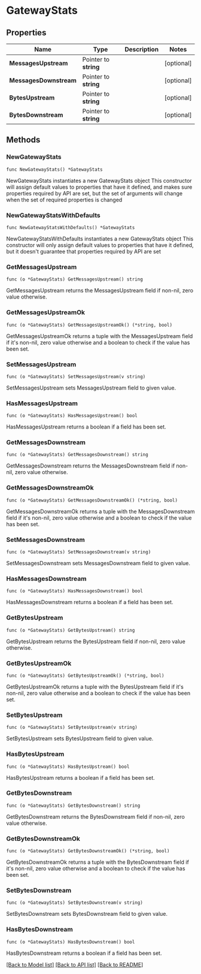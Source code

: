 # GatewayStats

## Properties

Name | Type | Description | Notes
------------ | ------------- | ------------- | -------------
**MessagesUpstream** | Pointer to **string** |  | [optional] 
**MessagesDownstream** | Pointer to **string** |  | [optional] 
**BytesUpstream** | Pointer to **string** |  | [optional] 
**BytesDownstream** | Pointer to **string** |  | [optional] 

## Methods

### NewGatewayStats

`func NewGatewayStats() *GatewayStats`

NewGatewayStats instantiates a new GatewayStats object
This constructor will assign default values to properties that have it defined,
and makes sure properties required by API are set, but the set of arguments
will change when the set of required properties is changed

### NewGatewayStatsWithDefaults

`func NewGatewayStatsWithDefaults() *GatewayStats`

NewGatewayStatsWithDefaults instantiates a new GatewayStats object
This constructor will only assign default values to properties that have it defined,
but it doesn't guarantee that properties required by API are set

### GetMessagesUpstream

`func (o *GatewayStats) GetMessagesUpstream() string`

GetMessagesUpstream returns the MessagesUpstream field if non-nil, zero value otherwise.

### GetMessagesUpstreamOk

`func (o *GatewayStats) GetMessagesUpstreamOk() (*string, bool)`

GetMessagesUpstreamOk returns a tuple with the MessagesUpstream field if it's non-nil, zero value otherwise
and a boolean to check if the value has been set.

### SetMessagesUpstream

`func (o *GatewayStats) SetMessagesUpstream(v string)`

SetMessagesUpstream sets MessagesUpstream field to given value.

### HasMessagesUpstream

`func (o *GatewayStats) HasMessagesUpstream() bool`

HasMessagesUpstream returns a boolean if a field has been set.

### GetMessagesDownstream

`func (o *GatewayStats) GetMessagesDownstream() string`

GetMessagesDownstream returns the MessagesDownstream field if non-nil, zero value otherwise.

### GetMessagesDownstreamOk

`func (o *GatewayStats) GetMessagesDownstreamOk() (*string, bool)`

GetMessagesDownstreamOk returns a tuple with the MessagesDownstream field if it's non-nil, zero value otherwise
and a boolean to check if the value has been set.

### SetMessagesDownstream

`func (o *GatewayStats) SetMessagesDownstream(v string)`

SetMessagesDownstream sets MessagesDownstream field to given value.

### HasMessagesDownstream

`func (o *GatewayStats) HasMessagesDownstream() bool`

HasMessagesDownstream returns a boolean if a field has been set.

### GetBytesUpstream

`func (o *GatewayStats) GetBytesUpstream() string`

GetBytesUpstream returns the BytesUpstream field if non-nil, zero value otherwise.

### GetBytesUpstreamOk

`func (o *GatewayStats) GetBytesUpstreamOk() (*string, bool)`

GetBytesUpstreamOk returns a tuple with the BytesUpstream field if it's non-nil, zero value otherwise
and a boolean to check if the value has been set.

### SetBytesUpstream

`func (o *GatewayStats) SetBytesUpstream(v string)`

SetBytesUpstream sets BytesUpstream field to given value.

### HasBytesUpstream

`func (o *GatewayStats) HasBytesUpstream() bool`

HasBytesUpstream returns a boolean if a field has been set.

### GetBytesDownstream

`func (o *GatewayStats) GetBytesDownstream() string`

GetBytesDownstream returns the BytesDownstream field if non-nil, zero value otherwise.

### GetBytesDownstreamOk

`func (o *GatewayStats) GetBytesDownstreamOk() (*string, bool)`

GetBytesDownstreamOk returns a tuple with the BytesDownstream field if it's non-nil, zero value otherwise
and a boolean to check if the value has been set.

### SetBytesDownstream

`func (o *GatewayStats) SetBytesDownstream(v string)`

SetBytesDownstream sets BytesDownstream field to given value.

### HasBytesDownstream

`func (o *GatewayStats) HasBytesDownstream() bool`

HasBytesDownstream returns a boolean if a field has been set.


[[Back to Model list]](../README.md#documentation-for-models) [[Back to API list]](../README.md#documentation-for-api-endpoints) [[Back to README]](../README.md)


